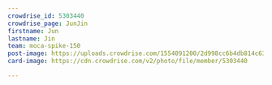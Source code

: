 ```yaml
---
crowdrise_id: 5303440
crowdrise_page: JunJin
firstname: Jun  
lastname: Jin
team: moca-spike-150
post-image: https://uploads.crowdrise.com/1554091200/2d998cc6b4db814c633bb255c548da94.jpg
card-image: https://cdn.crowdrise.com/v2/photo/file/member/5303440

---
```

